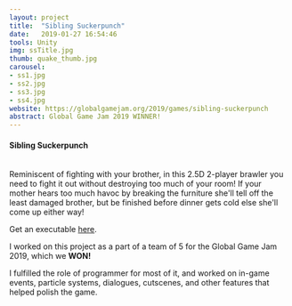 ```yaml
---
layout: project
title:  "Sibling Suckerpunch"
date:   2019-01-27 16:54:46
tools: Unity
img: ssTitle.jpg
thumb: quake_thumb.jpg
carousel:
- ss1.jpg
- ss2.jpg
- ss3.jpg
- ss4.jpg
website: https://globalgamejam.org/2019/games/sibling-suckerpunch
abstract: Global Game Jam 2019 WINNER!
---
```

#### Sibling Suckerpunch
<br>
Reminiscent of fighting with your brother, in this 2.5D 2-player brawler you need to fight it out without destroying too much of your room! If your mother hears too much havoc by breaking the furniture she'll tell off the least damaged brother, but be finished before dinner gets cold else she'll come up either way!

Get an executable [here](https://globalgamejam.org/2019/games/sibling-suckerpunch).

I worked on this project as a part of a team of 5 for the Global Game Jam 2019, which we <b>WON!</b>

I fulfilled the role of programmer for most of it, and worked on in-game events, particle systems, dialogues, cutscenes, and other features that helped polish the game.
